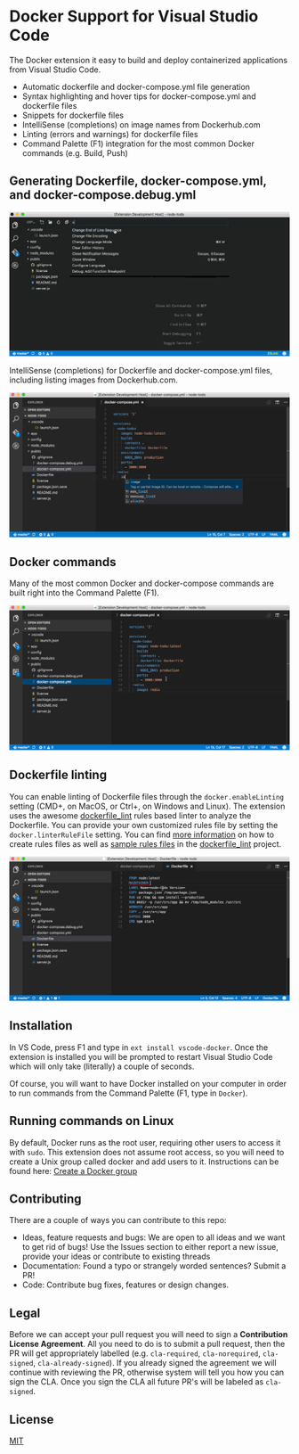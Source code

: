 # Docker Support for Visual Studio Code
The Docker extension it easy to build and deploy containerized applications from Visual Studio Code. 

* Automatic dockerfile and docker-compose.yml file generation 
* Syntax highlighting and hover tips for docker-compose.yml and dockerfile files
* Snippets for dockerfile files
* IntelliSense (completions) on image names from Dockerhub.com
* Linting (errors and warnings) for dockerfile files
* Command Palette (F1) integration for the most common Docker commands (e.g. Build, Push)

## Generating Dockerfile, docker-compose.yml, and docker-compose.debug.yml
![dockerfile](images/generateFiles.gif)

IntelliSense (completions) for Dockerfile and docker-compose.yml files, including listing images from Dockerhub.com.

![intelliSense](images/intelliSense.gif)

## Docker commands
Many of the most common Docker and docker-compose commands are built right into the Command Palette (F1).

![intelliSense](images/commands.gif)

## Dockerfile linting
You can enable linting of Dockerfile files through the `docker.enableLinting` setting (CMD+, on MacOS, or Ctrl+, on Windows and Linux). The extension uses the awesome [dockerfile_lint](https://github.com/projectatomic/dockerfile_lint) rules based linter to analyze the Dockerfile. You can provide your own customized rules file by setting the `docker.linterRuleFile` setting. You can find [more information](https://github.com/projectatomic/dockerfile_lint#extending-and-customizing-rule-files) on how to create rules files as well as [sample rules files](https://github.com/projectatomic/dockerfile_lint/tree/master/sample_rules) in the [dockerfile_lint](https://github.com/projectatomic/dockerfile_lint) project. 

![linting](images/linting.gif)

## Installation
In VS Code, press F1 and type in `ext install vscode-docker`. Once the extension is installed you will be prompted to restart Visual Studio Code which will only take (literally) a couple of seconds. 

Of course, you will want to have Docker installed on your computer in order to run commands from the Command Palette (F1, type in `Docker`).  

## Running commands on Linux
By default, Docker runs as the root user, requiring other users to access it with `sudo`. This extension does not assume root access, so you will need to create a Unix group called docker and add users to it. Instructions can be found here: [Create a Docker group](https://docs.docker.com/engine/installation/linux/ubuntulinux/#/create-a-docker-group)

## Contributing
There are a couple of ways you can contribute to this repo:

- Ideas, feature requests and bugs: We are open to all ideas and we want to get rid of bugs! Use the Issues section to either report a new issue, provide your ideas or contribute to existing threads
- Documentation: Found a typo or strangely worded sentences? Submit a PR!
- Code: Contribute bug fixes, features or design changes.

## Legal
Before we can accept your pull request you will need to sign a **Contribution License Agreement**. All you need to do is to submit a pull request, then the PR will get appropriately labelled (e.g. `cla-required`, `cla-norequired`, `cla-signed`, `cla-already-signed`). If you already signed the agreement we will continue with reviewing the PR, otherwise system will tell you how you can sign the CLA. Once you sign the CLA all future PR's will be labeled as `cla-signed`.

## License 
[MIT](LICENSE)
